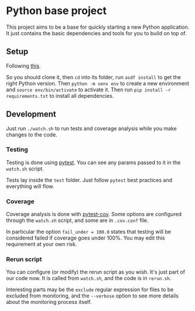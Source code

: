 # Python base project

This project aims to be a base for quickly starting a new Python application. It just contains the basic dependencies and tools for you to build on top of.

## Setup

Following [this](https://gist.github.com/rubencaro/888fb8e4f0811e79fa22b5ac39610c9e).

So you should clone it, then `cd` into its folder, run `asdf install` to get the right Python version. Then `python -m venv env` to create a new environment and `source env/bin/activate` to activate it. Then run `pip install -r requirements.txt` to install all dependencies.

## Development

Just run `./watch.sh` to run tests and coverage analysis while you make changes to the code.

### Testing

Testing is done using [pytest](https://docs.pytest.org/en/latest/index.html). You can see any params passed to it in the `watch.sh` script.

Tests lay inside the `test` folder. Just follow `pytest` best practices and everything will flow.

### Coverage

Coverage analysis is done with [pytest-cov](https://pytest-cov.readthedocs.io/en/latest/readme.html). Some options are configured through the `watch.sh` script, and some are in `.cov.conf` file.

In particular the option `fail_under = 100.0` states that testing will be considered failed if coverage goes under 100%. You may edit this requirement at your own risk.

### Rerun script

You can configure (or modify) the rerun script as you wish. It's just part of our code now. It is called from `watch.sh`, and the code is in `rerun.sh`.

Interesting parts may be the `exclude` regular expression for files to be excluded from monitoring, and the `--verbose` option to see more details about the monitoring process itself.